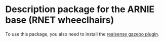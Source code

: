 # Description package for the ARNIE base (RNET wheeclhairs)

To use this package, you also need to install the [realsense gazebo plugin](https://github.com/ImperialCollegeLondon/realsense_gazebo_plugin).